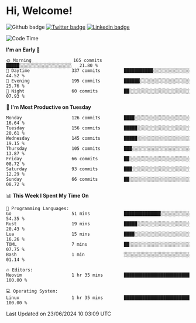   # Hi, Welcome!
  ![Github badge](https://img.shields.io/github/followers/kraken-afk.svg?style=social&label=Follow&maxAge=2592000)
  [![Twitter badge](https://img.shields.io/badge/-Twitter-00acee?style=flat-square&logo=Twitter&logoColor=white)](https://twitter.com/trshppl)
  [![Linkedin badge](https://img.shields.io/badge/LinkedIn-0077B5?style=flat-square&logo=linkedin&logoColor=white)](https://www.linkedin.com/in/noveanrer)
<!--START_SECTION:waka-->
![Code Time](http://img.shields.io/badge/Code%20Time-233%20hrs%2013%20mins-blue)

**I'm an Early 🐤** 

```text
🌞 Morning                165 commits         █████░░░░░░░░░░░░░░░░░░░░   21.80 % 
🌆 Daytime                337 commits         ███████████░░░░░░░░░░░░░░   44.52 % 
🌃 Evening                195 commits         ██████░░░░░░░░░░░░░░░░░░░   25.76 % 
🌙 Night                  60 commits          ██░░░░░░░░░░░░░░░░░░░░░░░   07.93 % 
```
📅 **I'm Most Productive on Tuesday** 

```text
Monday                   126 commits         ████░░░░░░░░░░░░░░░░░░░░░   16.64 % 
Tuesday                  156 commits         █████░░░░░░░░░░░░░░░░░░░░   20.61 % 
Wednesday                145 commits         █████░░░░░░░░░░░░░░░░░░░░   19.15 % 
Thursday                 105 commits         ███░░░░░░░░░░░░░░░░░░░░░░   13.87 % 
Friday                   66 commits          ██░░░░░░░░░░░░░░░░░░░░░░░   08.72 % 
Saturday                 93 commits          ███░░░░░░░░░░░░░░░░░░░░░░   12.29 % 
Sunday                   66 commits          ██░░░░░░░░░░░░░░░░░░░░░░░   08.72 % 
```


📊 **This Week I Spent My Time On** 

```text
💬 Programming Languages: 
Go                       51 mins             ██████████████░░░░░░░░░░░   54.35 % 
Rust                     19 mins             █████░░░░░░░░░░░░░░░░░░░░   20.43 % 
Lua                      15 mins             ████░░░░░░░░░░░░░░░░░░░░░   16.26 % 
TOML                     7 mins              ██░░░░░░░░░░░░░░░░░░░░░░░   07.75 % 
Bash                     1 min               ░░░░░░░░░░░░░░░░░░░░░░░░░   01.14 % 

🔥 Editors: 
Neovim                   1 hr 35 mins        █████████████████████████   100.00 % 

💻 Operating System: 
Linux                    1 hr 35 mins        █████████████████████████   100.00 % 
```


 Last Updated on 23/06/2024 10:03:09 UTC
<!--END_SECTION:waka-->